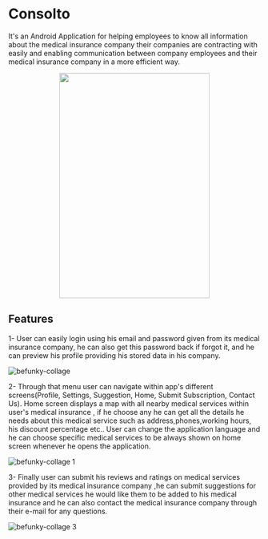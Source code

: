 # Consolto
It's an Android Application for helping employees to know all information about the medical insurance company their companies are contracting with easily and enabling communication between company employees and their medical insurance company in a more efficient way.

<p align="center">
  <img width="300" height="450" src="https://user-images.githubusercontent.com/24354705/42421168-58220cc2-82d1-11e8-9ff7-733244d7a81a.png">
</p>

## Features
1- User can easily login using his email and password given from its medical insurance company, he can also get this password back if forgot it, and he can preview his profile providing his stored data in his company.  

![befunky-collage](https://user-images.githubusercontent.com/24354705/42421124-cb419160-82d0-11e8-9225-32366c290096.jpg)


2- Through that menu user can navigate within app's different screens(Profile, Settings, Suggestion, Home, Submit Subscription, Contact Us). Home screen displays a map with all nearby medical services within user's medical insurance , if he choose any he can get all the details he needs about this medical service such as address,phones,working hours, his discount percentage etc..
User can change the application language and he can choose specific medical services to be always shown on home screen whenever he opens the application.

![befunky-collage 1](https://user-images.githubusercontent.com/24354705/42421101-747deacc-82d0-11e8-9de6-53e0588e852f.jpg)


3- Finally user can submit his reviews and ratings on medical services provided by its medical insurance company ,he can submit suggestions for other medical services he would like them to be added to his medical insurance and he can also contact the medical insurance company through their e-mail for any questions. 

![befunky-collage 3](https://user-images.githubusercontent.com/24354705/42421705-370059a0-82da-11e8-86ce-957327f12b9b.jpg)
